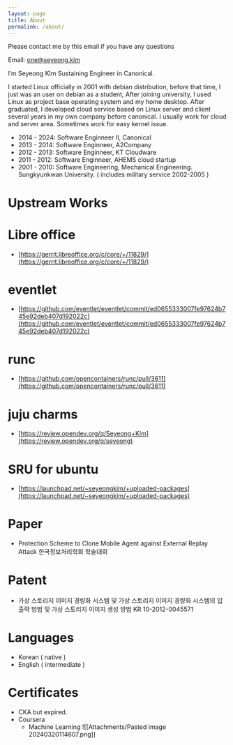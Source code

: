 ```yaml
---
layout: page
title: About
permalink: /about/
---
```


Please contact me by this email if you have any questions

Email: one@seyeong.kim

I’m Seyeong Kim Sustaining Engineer in Canonical.

I started Linux officially in 2001 with debian distribution, before that time, I just was an user on debian as a student, After joining university, I used Linux as project base operating system and my home desktop. After graduated, I developed cloud service based on Linux server and client several years in my own company before canonical. I usually work for cloud and server area. Sometimes work for easy kernel issue.

- 2014 - 2024: Software Enginneer II, Canonical
- 2013 - 2014: Software Enginneer, A2Company
- 2012 - 2013: Software Enginneer, KT Cloudware
- 2011 - 2012: Software Enginneer, AHEMS cloud startup
- 2001 - 2010: Software Engineering, Mechanical Engineering. Sungkyunkwan University. ( includes military service 2002-2005 )

# Upstream Works

# **Libre office**
- [https://gerrit.libreoffice.org/c/core/+/11829/](https://gerrit.libreoffice.org/c/core/+/11829/)

# **eventlet**
- [https://github.com/eventlet/eventlet/commit/ed0655333007fe97624b745e92deb407d192022c](https://github.com/eventlet/eventlet/commit/ed0655333007fe97624b745e92deb407d192022c)

# **runc**
- [https://github.com/opencontainers/runc/pull/3611](https://github.com/opencontainers/runc/pull/3611)

# **juju charms**
- [https://review.opendev.org/q/Seyeong+Kim](https://review.opendev.org/q/seyeong)

# **SRU for ubuntu**
- [https://launchpad.net/~seyeongkim/+uploaded-packages](https://launchpad.net/~seyeongkim/+uploaded-packages)

# Paper
- Protection Scheme to Clone Mobile Agent against External Replay Attack 한국정보처리학회 학술대회

# Patent
- 가상 스토리지 이미지 경량화 시스템 및 가상 스토리지 이미지 경량화 시스템의 입출력 방법 및 가상 스토리지 이미지 생성 방법 KR 10-2012-0045571

# Languages
- Korean ( native )
- English ( intermediate )

# Certificates
- CKA but expired.
- Coursera
	- Machine Learning ![[Attachments/Pasted image 20240320114607.png]]
